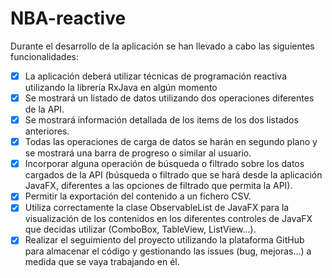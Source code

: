 # NBA-reactive

Durante el desarrollo de la aplicación se han llevado a cabo las siguientes funcionalidades:
- [x] La aplicación deberá utilizar técnicas de programación reactiva utilizando la librería RxJava en algún momento
- [x] Se mostrará un listado de datos utilizando dos operaciones diferentes de la API.
- [x] Se mostrará información detallada de los items de los dos listados anteriores.
- [x] Todas las operaciones de carga de datos se harán en segundo plano y se mostrará una barra de progreso o similar al usuario.
- [x] Incorporar alguna operación de búsqueda o filtrado sobre los datos cargados de la API (búsqueda o filtrado que se hará desde la aplicación JavaFX, diferentes a las opciones de filtrado que permita la API).
- [x] Permitir la exportación del contenido a un fichero CSV.
- [x] Utiliza correctamente la clase ObservableList de JavaFX para la visualización de los contenidos en los diferentes controles de JavaFX que decidas utilizar (ComboBox, TableView, ListView...).
- [x] Realizar el seguimiento del proyecto utilizando la plataforma GitHub para almacenar el código y gestionando las issues (bug, mejoras...) a medida que se vaya trabajando en él.
